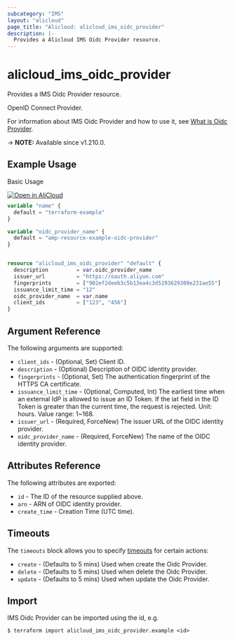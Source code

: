```yaml
---
subcategory: "IMS"
layout: "alicloud"
page_title: "Alicloud: alicloud_ims_oidc_provider"
description: |-
  Provides a Alicloud IMS Oidc Provider resource.
---
```


# alicloud_ims_oidc_provider

Provides a IMS Oidc Provider resource.

OpenID Connect Provider.

For information about IMS Oidc Provider and how to use it, see [What is Oidc Provider](https://www.alibabacloud.com/help/en/ram/developer-reference/api-ims-2019-08-15-createoidcprovider).

-> **NOTE:** Available since v1.210.0.

## Example Usage

Basic Usage

<div style="display: block;margin-bottom: 40px;"><div class="oics-button" style="float: right;position: absolute;margin-bottom: 10px;">
  <a href="https://api.aliyun.com/terraform?resource=alicloud_ims_oidc_provider&exampleId=1355a006-fc5d-9448-1312-766bba94262fe1d28596&activeTab=example&spm=docs.r.ims_oidc_provider.0.1355a006fc&intl_lang=EN_US" target="_blank">
    <img alt="Open in AliCloud" src="https://img.alicdn.com/imgextra/i1/O1CN01hjjqXv1uYUlY56FyX_!!6000000006049-55-tps-254-36.svg" style="max-height: 44px; max-width: 100%;">
  </a>
</div></div>

```terraform
variable "name" {
  default = "terraform-example"
}

variable "oidc_provider_name" {
  default = "amp-resource-example-oidc-provider"
}


resource "alicloud_ims_oidc_provider" "default" {
  description         = var.oidc_provider_name
  issuer_url          = "https://oauth.aliyun.com"
  fingerprints        = ["902ef2deeb3c5b13ea4c3d5193629309e231ae55"]
  issuance_limit_time = "12"
  oidc_provider_name  = var.name
  client_ids          = ["123", "456"]
}
```

## Argument Reference

The following arguments are supported:
* `client_ids` - (Optional, Set) Client ID. 
* `description` - (Optional) Description of OIDC identity provider.
* `fingerprints` - (Optional, Set) The authentication fingerprint of the HTTPS CA certificate.
* `issuance_limit_time` - (Optional, Computed, Int) The earliest time when an external IdP is allowed to issue an ID Token. If the iat field in the ID Token is greater than the current time, the request is rejected.
Unit: hours. Value range: 1~168.
* `issuer_url` - (Required, ForceNew) The issuer URL of the OIDC identity provider.
* `oidc_provider_name` - (Required, ForceNew) The name of the OIDC identity provider.

## Attributes Reference

The following attributes are exported:
* `id` - The ID of the resource supplied above.
* `arn` - ARN of OIDC identity provider.
* `create_time` - Creation Time (UTC time).

## Timeouts

The `timeouts` block allows you to specify [timeouts](https://www.terraform.io/docs/configuration-0-11/resources.html#timeouts) for certain actions:
* `create` - (Defaults to 5 mins) Used when create the Oidc Provider.
* `delete` - (Defaults to 5 mins) Used when delete the Oidc Provider.
* `update` - (Defaults to 5 mins) Used when update the Oidc Provider.

## Import

IMS Oidc Provider can be imported using the id, e.g.

```shell
$ terraform import alicloud_ims_oidc_provider.example <id>
```